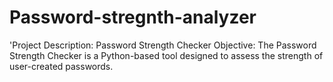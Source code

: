 # Password-stregnth-analyzer
'Project Description: Password Strength Checker Objective: The Password Strength Checker is a Python-based tool designed to assess the strength of user-created passwords.
